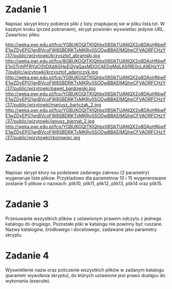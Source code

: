 # Zadanie 1
Napisac skrypt ktory pobierze pliki z listy znajdujacej sie w pliku lista.txt. W kazdym kroku (przed pobraniem), skrypt powinien wyswietlac jedynie URL. Zawartosc pliku:

http://weka.pwr.edu.pl/fcp/YGBUKOQtTKlQhbx08SlkTUANQX2o8DAoHNiwFE1wZDyEPG1gnBVcoFW8SBDRKTxMKRy0SODwBBAEIMQheCFVAORFCHzY/37/public/wizytowki/krzysztof_abramski.jpg
http://weka.pwr.edu.pl/fcp/8GBUKOQtTKlQhbx08SlkTUANQX2o8DAoHNiwFE1xGTnhPFRYqCl5tDXdAGHpEQVgQaxMDOCAEDgMdLA5fRE0cLA9EHzY/37/public/wizytowki/krzysztof_adamczyk.jpg
http://weka.pwr.edu.pl/fcp/YGBUKOQtTKlQhbx08SlkTUANQX2o8DAoHNiwFE1wZDyEPG1gnBVcoFW8SBDRKTxMKRy0SODwBBAEIMQheCFVAORFCHzY/37/public/wizytowki/pawel_bardowski.jpg
http://weka.pwr.edu.pl/fcp/YGBUKOQtTKlQhbx08SlkTUANQX2o8DAoHNiwFE1wZDyEPG1gnBVcoFW8SBDRKTxMKRy0SODwBBAEIMQheCFVAORFCHzY/37/public/wizytowki/mariusz_bartczak_2.jpg
http://weka.pwr.edu.pl/fcp/YGBUKOQtTKlQhbx08SlkTUANQX2o8DAoHNiwFE1wZDyEPG1gnBVcoFW8SBDRKTxMKRy0SODwBBAEIMQheCFVAORFCHzY/37/public/wizytowki/janusz_biernat_2.jpg
http://weka.pwr.edu.pl/fcp/YGBUKOQtTKlQhbx08SlkTUANQX2o8DAoHNiwFE1wZDyEPG1gnBVcoFW8SBDRKTxMKRy0SODwBBAEIMQheCFVAORFCHzY/37/public/wizytowki/rborowiec.jpg

# Zadanie 2
Napisac skrypt ktory na podstawie zadanego zakresu (2 parametry) wygeneruje liste plikow. Przykladowo dla parametrow 10 i 15 wygenerowane zostanie 5 plikow o nazwach: plik10, plik11, plik12, plik13, plik14 oraz plik15.

# Zadanie 3
Przesuwanie wszystkich plików z ustawionym prawem odczytu z jednego katalogu do drugiego. Pozostałe pliki w katalogu nie powinny być ruszane. Nazwy katalogów, źródłowego i docelowego, zadawane jako parametry skryptu.

# Zadanie 4
Wyswietlenie nazw oraz policzenie wszystkich plików w zadanym katalogu (parametr wywołania skryptu), do których ustawione jest prawo dostępu do wykonania (execute).
